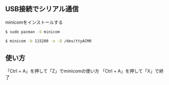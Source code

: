 ## USB接続でシリアル通信

minicomをインストールする

```sh
$ sudo pacman -S minicom
```

```sh
$ minicom -b 115200 -o -D /dev/ttyACM0
```

## 使い方

「Ctrl + A」を押して「Z」でminicomの使い方
「Ctrl + A」を押して「X」で終了
